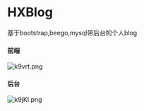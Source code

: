 # HXBlog
基于bootstrap,beego,mysql带后台的个人blog

#### 前端

![k9vrt.png](http://storage1.imgchr.com/k9vrt.png)

#### 后台

![k9jKI.png](http://storage1.imgchr.com/k9jKI.png)